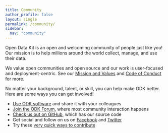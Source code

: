 ```yaml
---
title: Community
author_profile: false
layout: single
permalink: /community/
sidebar:
  nav: "community"
---
```


Open Data Kit is an open and welcoming community of people just like you! Our mission is to help millions around the world collect, manage, and use their data.

We value open communities and open source and our work is user-focused and deployment-centric. See our [Mission and Values](https://github.com/opendatakit/governance/blob/master/MISSION-AND-VALUES.md) and [Code of Conduct](https://github.com/opendatakit/governance/blob/master/CODE-OF-CONDUCT.md) for more.

No matter your background, talent, or skill, you can help make ODK better. Here are some ways you can get involved!

 - [Use ODK software](/software) and share it with your colleagues
 - [Join the ODK Forum](https://forum.opendatakit.org), where most community interaction happens
 - [Check us out on GitHub](https://github.com/opendatakit), which has our source code
 - Get social and follow on us on [Facebook](https://www.facebook.com/opendatakit) and [Twitter](https://twitter.com/opendatakit)
 - Try these [very quick ways to contribute](https://forum.opendatakit.org/t/quick-ways-to-contribute/9633)